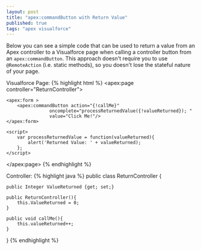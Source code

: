 ```yaml
---
layout: post
title: "apex:commandButton with Return Value"
published: true
tags: "apex visualforce"
---
```


Below you can see a simple code that can be used to return a value from an Apex controller to a Visualforce page when calling a controller button from an `apex:commandButton`. This approach doesn't require you to use `@RemoteAction` (i.e. static methods), so you doesn't lose the stateful nature of your page.

Visualforce Page:
{% highlight html %}
<apex:page controller="ReturnController">

    <apex:form >
        <apex:commandButton action="{!callMe}"
                    oncomplete="processReturnedValue({!valueReturned}); "
                    value="Click Me!"/>
    </apex:form>

    <script>
        var processReturnedValue = function(valueReturned){
            alert('Returned Value: ' + valueReturned);
        };
    </script>

</apex:page>
{% endhighlight %}

Controller:
{% highlight java %}
public class ReturnController {

    public Integer ValueReturned {get; set;}

    public ReturnController(){
        this.ValueReturned = 0;
    }

    public void callMe(){
        this.valueReturned++;
    }

}
{% endhighlight %}
